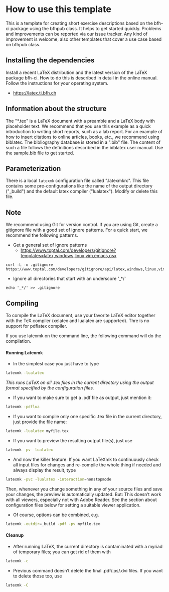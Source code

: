 # How to use this template
This is a template for creating short exercise descriptions based on the bfh-ci package using the bfhpub class. It helps to get started quickly. Problems and improvements can be reported via our issue tracker. Any kind of improvement is welcome, also other templates that cover a use case based on bfhpub class.

## Installing the dependencies
Install a recent LaTeX distribution and the latest version of the LaTeX package bfh-ci. How to do this is described in detail in the online manual. Follow the instructions for your operating system.
 * https://latex.ti.bfh.ch

## Information about the structure
The "*.tex" is a LaTeX document with a preamble and a LaTeX body with placeholder text. We recommend that you use this example as a quick introduction to writing short reports, such as a lab report. For an example of how to insert citations to online articles, books, etc., we recommend using biblatex. The bibliography database is stored in a ".bib" file. The content of such a file follows the definitions described in the biblatex user manual. Use the sample.bib file to get started.

## Parameterization
There is a local `latexmk` configuration file called ".latexmkrc". This file contains some pre-configurations like the name of the output directory ("_build") and the default latex compiler ("lualatex"). Modify or delete this file.

## Note
We recommend using Git for version control. If you are using Git, create a gitignore file with a good set of ignore patterns. For a quick start, we recommend the following patterns.
 * Get a general set of ignore patterns
   * https://www.toptal.com/developers/gitignore?templates=latex,windows,linux,vim,emacs,osx
  ```
  curl -L -o .gitignore https://www.toptal.com/developers/gitignore/api/latex,windows,linux,vim,emacs,osx
  ```
 * Ignore all directories that start with an underscore '_*/'
  ```
  echo '_*/' >> .gitignore
  ``` 

## Compiling
To compile the LaTeX document, use your favorite LaTeX editor together with the TeX compiler (xelatex and lualatex are supported). Thre is no support for pdflatex compiler.

If you use latexmk on the command line, the following command will do the compilation.

#### Running Latexmk
 * In the simplest case you just have to type
```bash
latexmk -lualatex
```
 *This runs LaTeX on all .tex files in the current directory using the output format specified by the configuration files.*

 * If you want to make sure to get a .pdf file as output, just mention it:
```bash
latexmk -pdflua
```
 * If you want to compile only one specific .tex file in the current directory, just provide the file name:
```bash
latexmk -lualatex myfile.tex
```
 * If you want to preview the resulting output file(s), just use
```bash
latexmk -pv -lualatex
```
 * And now the killer feature: If you want LaTeXmk to continuously check all input files for changes and re-compile the whole thing if needed and always display the result, type
```bash
latexmk -pvc -lualatex -interaction=nonstopmode
```
Then, whenever you change something in any of your source files and save your changes, the preview is automatically updated. But: This doesn’t work with all viewers, especially not with Adobe Reader. See the section about configuration files below for setting a suitable viewer application.

 * Of course, options can be combined, e.g.
```bash
latexmk -outdir=_build -pdf -pv myfile.tex
```

#### Cleanup
  * After running LaTeX, the current directory is contaminated with a myriad of temporary files; you can get rid of them with
```bash
latexmk -c
```
  * Previous command doesn’t delete the final .pdf/.ps/.dvi files. If you want to delete those too, use
```bash
latexmk -C
```